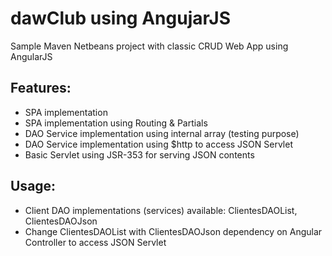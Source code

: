 dawClub using AngujarJS
==========

Sample Maven Netbeans project with classic CRUD Web App using AngularJS

Features:
-------------
- SPA implementation
- SPA implementation using Routing & Partials
- DAO Service implementation using internal array (testing purpose)
- DAO Service implementation using $http to access JSON Servlet
- Basic Servlet using JSR-353 for serving JSON contents

Usage:
-------------
 - Client DAO implementations (services) available: ClientesDAOList, ClientesDAOJson
 - Change ClientesDAOList with ClientesDAOJson  dependency on Angular Controller to access JSON Servlet 
